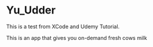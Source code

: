 # Yu_Udder
This is a test from XCode and Udemy Tutorial.

This is an app that gives you on-demand fresh cows milk
